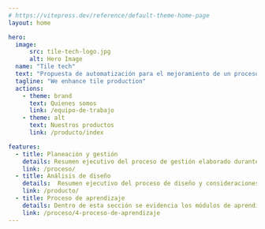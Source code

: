 ```yaml
---
# https://vitepress.dev/reference/default-theme-home-page
layout: home

hero:
  image:
      src: tile-tech-logo.jpg
      alt: Hero Image
  name: "Tile tech"
  text: "Propuesta de automatización para el mejoramiento de un proceso de producción cerámica"
  tagline: "We enhance tile production"
  actions:
    - theme: brand
      text: Quienes somos
      link: /equipo-de-trabajo
    - theme: alt
      text: Nuestros productos
      link: /producto/index

features:
  - title: Planeación y gestión
    details: Resumen ejecutivo del proceso de gestión elaborado durante el desarrollo del proyecto
    link: /proceso/
  - title: Análisis de diseño
    details:  Resumen ejecutivo del proceso de diseño y consideraciones tomadas para la elaboración de la propuesta 
    link: /producto/
  - title: Proceso de aprendizaje
    details: Dentro de esta sección se evidencia los módulos de aprendizaje de las habilidades desarrolladas durante este proyecto
    link: /proceso/4-proceso-de-aprendizaje
---
```


